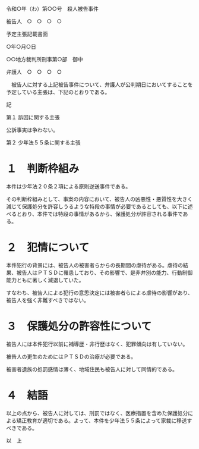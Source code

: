 令和○年（わ）第○○号　殺人被告事件

被告人　○　○　○　○

予定主張記載書面

○年○月○日

○○地方裁判所刑事第○部　御中

弁護人　○　○　○　○

　被告人に対する上記被告事件について、弁護人が公判期日においてすることを予定している主張は、下記のとおりである。

記

第１ 訴因に関する主張

公訴事実は争わない。

第２ 少年法５５条に関する主張

# １　判断枠組み

本件は少年法２０条２項による原則逆送事件である。

その判断枠組みとして、事案の内容において、被告人の凶悪性・悪質性を大きく減じて保護処分を許容しうるような特段の事情が必要であるとしても、以下に述べるとおり、本件では特段の事情があるから、保護処分が許容される事件である。

# ２　犯情について

本件犯行の背景には、被告人の被害者らからの長期間の虐待がある。虐待の結果、被告人はＰＴＳＤに罹患しており、その影響で、是非弁別の能力、行動制御能力ともに著しく減退していた。

すなわち、被告人による犯行の意思決定には被害者らによる虐待の影響があり、被告人を強く非難すべきではない。

# ３　保護処分の許容性について

被告人には本件犯行以前に補導歴・非行歴はなく、犯罪傾向は有していない。

被告人の更生のためにはＰＴＳＤの治療が必要である。

被害者遺族の処罰感情は薄く、地域住民も被告人に対して同情的である。

# ４　結語

以上の点から、被告人に対しては、刑罰ではなく、医療措置を含めた保護処分による矯正教育が適切である。よって、本件を少年法５５条によって家裁に移送すべきである。

以　上
